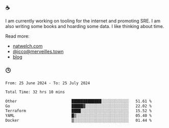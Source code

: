 ### ☕

I am currently working on tooling for the internet and promoting SRE. I am also writing some books and hoarding some data. I like thinking about time. 

Read more:

 - [natwelch.com](https://natwelch.com)
 - [@icco@merveilles.town](https://merveilles.town/@icco)
 - [blog](https://writing.natwelch.com)

### 🕒

<!--START_SECTION:waka-->

```txt
From: 25 June 2024 - To: 25 July 2024

Total Time: 32 hrs 10 mins

Other                        █████████████░░░░░░░░░░░░   51.61 %
Go                           █████▓░░░░░░░░░░░░░░░░░░░   22.02 %
Terraform                    ████░░░░░░░░░░░░░░░░░░░░░   15.52 %
YAML                         █▒░░░░░░░░░░░░░░░░░░░░░░░   05.40 %
Docker                       ▒░░░░░░░░░░░░░░░░░░░░░░░░   01.44 %
```

<!--END_SECTION:waka-->
